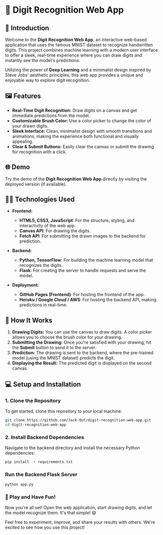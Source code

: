 # 📝 **Digit Recognition Web App**

## 🚀 Introduction

Welcome to the **Digit Recognition Web App**, an interactive web-based application that uses the famous MNIST dataset to recognize handwritten digits. This project combines machine learning with a modern user interface to offer a sleek, real-time experience where you can draw digits and instantly see the model's predictions.

Utilizing the power of **Deep Learning** and a minimalist design inspired by Steve Jobs' aesthetic principles, this web app provides a unique and enjoyable way to explore digit recognition.

## 🖼️ Features

- **Real-Time Digit Recognition:** Draw digits on a canvas and get immediate predictions from the model.
- **Customizable Brush Color:** Use a color picker to change the color of your drawn digits.
- **Sleek Interface:** Clean, minimalist design with smooth transitions and animations, making the experience both functional and visually appealing.
- **Clear & Submit Buttons:** Easily clear the canvas or submit the drawing for recognition with a click.

## 🌐 Demo

Try the demo of the **Digit Recognition Web App** directly by visiting the deployed version (if available).

## 🧑‍💻 Technologies Used

- **Frontend:**
  - **HTML5, CSS3, JavaScript**: For the structure, styling, and interactivity of the web app.
  - **Canvas API**: For drawing the digits.
  - **Fetch API**: For submitting the drawn images to the backend for prediction.

- **Backend:**
  - **Python, TensorFlow**: For building the machine learning model that recognizes the digits.
  - **Flask**: For creating the server to handle requests and serve the model.

- **Deployment:**
  - **GitHub Pages (Frontend)**: For hosting the frontend of the app.
  - **Heroku / Google Cloud / AWS**: For hosting the backend API, making predictions in real-time.

## 🎯 How It Works

1. **Drawing Digits:** You can use the canvas to draw digits. A color picker allows you to choose the brush color for your drawing.
2. **Submitting the Drawing:** Once you're satisfied with your drawing, hit the **Submit** button to send it to the server.
3. **Prediction:** The drawing is sent to the backend, where the pre-trained model (using the MNIST dataset) predicts the digit.
4. **Displaying the Result:** The predicted digit is displayed on the second canvas.

## 💻 Setup and Installation

### 1. Clone the Repository

To get started, clone this repository to your local machine:

```bash
git clone https://github.com/Jack-0ut/digit-recognition-web-app.git
cd digit-recognition-web-app
```

### 2. Install Backend Dependencies

Navigate to the backend directory and install the necessary Python dependencies:

```bash
pip install -r requirements.txt
``` 

### Run the Backend Flask Server

```bash 
python app.py
```
### 🎉 Play and Have Fun!
Now you're all set! Open the web application, start drawing digits, and let the model recognize them. It's that simple! 😄

Feel free to experiment, improve, and share your results with others. We're excited to see how you use this project!
